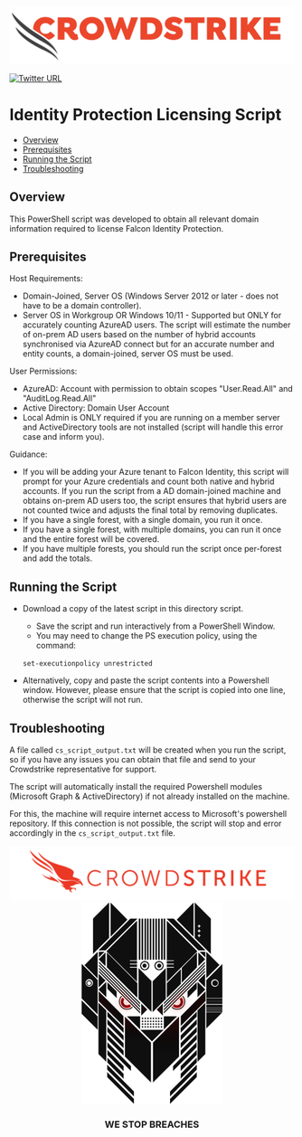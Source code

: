 ![CrowdStrike FalconIDP](https://raw.githubusercontent.com/CrowdStrike/falconpy/main/docs/asset/cs-logo.png)

[![Twitter URL](https://img.shields.io/twitter/url?label=Follow%20%40CrowdStrike&style=social&url=https%3A%2F%2Ftwitter.com%2FCrowdStrike)](https://twitter.com/CrowdStrike)<br/>

# Identity Protection Licensing Script


+ [Overview](#overview)
+ [Prerequisites](#prerequisites)
+ [Running the Script](#running-the-script)
+ [Troubleshooting](#troubleshooting)

## Overview
This PowerShell script was developed to obtain all relevant domain information required to license Falcon Identity Protection.

## Prerequisites
Host Requirements:

* Domain-Joined, Server OS (Windows Server 2012 or later - does not have to be a domain controller). 
* Server OS in Workgroup OR Windows 10/11 - Supported but ONLY for accurately counting AzureAD users. The script will estimate the number of on-prem AD users based on the number of hybrid accounts synchronised via AzureAD connect but for an accurate number and entity counts, a domain-joined, server OS must be used.


User Permissions:
* AzureAD: Account with permission to obtain scopes "User.Read.All" and "AuditLog.Read.All"
* Active Directory: Domain User Account
* Local Admin is ONLY required if you are running on a member server and ActiveDirectory tools are not installed (script will handle this error case and inform you). 

Guidance:
* If you will be adding your Azure tenant to Falcon Identity, this script will prompt for your Azure credentials and count both native and hybrid accounts. If you run the script from a AD domain-joined machine and obtains on-prem AD users too, the script ensures that hybrid users are not counted twice and adjusts the final total by removing duplicates. 
* If you have a single forest, with a single domain, you run it once.
* If you have a single forest, with multiple domains, you can run it once and the entire forest will be covered.
* If you have multiple forests, you should run the script once per-forest and add the totals. 

## Running the Script
* Download a copy of the latest script in this directory script.
  * Save the script and run interactively from a PowerShell Window. 
  * You may need to change the PS execution policy, using the command:
  
  `set-executionpolicy unrestricted`

* Alternatively, copy and paste the script contents into a Powershell window. However, please ensure that the script is copied into one line, otherwise the script will not run. 

## Troubleshooting
A file called `cs_script_output.txt` will be created when you run the script, so if you have any issues you can obtain that file and send to your Crowdstrike representative for support. 

The script will automatically install the required Powershell modules (Microsoft Graph & ActiveDirectory) if not already installed on the machine.

For this, the machine will require internet access to Microsoft's powershell repository. If this connection is not possible, the script will stop and error accordingly in the `cs_script_output.txt` file.


<p align="center"><img src="https://raw.githubusercontent.com/CrowdStrike/falconpy/main/docs/asset/cs-logo-footer.png"><BR/><img width="250px" src="https://raw.githubusercontent.com/CrowdStrike/falconpy/main/docs/asset/adversary-red-eyes.png"></P>
<h3><P align="center">WE STOP BREACHES</P></h3>
